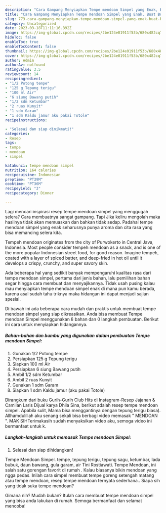 ```yaml
---
description: "Cara Gampang Menyiapkan Tempe mendoan Simpel yang Enak, Buat Buka Puasa Enak"
title: "Cara Gampang Menyiapkan Tempe mendoan Simpel yang Enak, Buat Buka Puasa Enak"
slug: 773-cara-gampang-menyiapkan-tempe-mendoan-simpel-yang-enak-buat-buka-puasa-enak
category: Uncategorized
date: 2023-03-18T11:11:16.392Z
image: https://img-global.cpcdn.com/recipes/2be124e01911f53b/680x482cq70/tempe-mendoan-simpel-foto-resep-utama.jpg
hideToc: false
enableToc: true
enableTocContent: false
thumbnail: https://img-global.cpcdn.com/recipes/2be124e01911f53b/680x482cq70/tempe-mendoan-simpel-foto-resep-utama.jpg
cover: https://img-global.cpcdn.com/recipes/2be124e01911f53b/680x482cq70/tempe-mendoan-simpel-foto-resep-utama.jpg
author: Admin
authorAv: notfound
ratingvalue: 3.5
reviewcount: 14
recipeingredient:
- "1/2 Potong tempe"
- "125 g Tepung terigu"
- "100 ml Air"
- "6 siung Bawang putih"
- "1/2 sdm Ketumbar"
- "2 ruas Kunyit"
- "1 sdm Garam"
- "1 sdm Kaldu jamur aku pakai Totole"
recipeinstructions:

- "Selesai dan siap dinikmati!"
categories:
- Resep
tags:
- tempe
- mendoan
- simpel

katakunci: tempe mendoan simpel 
nutrition: 164 calories
recipecuisine: Indonesian
preptime: "PT39M"
cooktime: "PT36M"
recipeyield: "3"
recipecategory: Dinner

---
```



Lagi mencari inspirasi resep tempe mendoan simpel yang menggugah selera? Cara membuatnya sangat gampang. Tapi Jika keliru mengolah maka hasilnya tidak akan memuaskan dan bahkan tidak sedap. Padahal tempe mendoan simpel yang enak seharusnya punya aroma dan cita rasa yang bisa memancing selera kita.


Tempeh mendoan originates from the city of Purwokerto in Central Java, Indonesia. Most people consider tempeh mendoan as a snack, and is one of the more popular Indonesian street food, for good reason. Imagine tempeh, coated with a layer of spiced batter, and deep-fried in hot oil until it develops a crispy, crunchy, and super savory skin.

Ada beberapa hal yang sedikit banyak mempengaruhi kualitas rasa dari tempe mendoan simpel, pertama dari jenis bahan, lalu pemilihan bahan segar hingga cara membuat dan menyajikannya. Tidak usah pusing kalau mau menyiapkan tempe mendoan simpel enak di mana pun kamu berada, karena asal sudah tahu triknya maka hidangan ini dapat menjadi sajian spesial.


Di bawah ini ada beberapa cara mudah dan praktis untuk membuat tempe mendoan simpel yang siap dikreasikan. Anda bisa membuat Tempe mendoan Simpel menggunakan 8 bahan dan 0 langkah pembuatan. Berikut ini cara untuk menyiapkan hidangannya.

<!--inarticleads1-->

##### Bahan-bahan dan bumbu yang digunakan dalam pembuatan Tempe mendoan Simpel:

1. Gunakan 1/2 Potong tempe
1. Persiapkan 125 g Tepung terigu
1. Siapkan 100 ml Air
1. Persiapkan 6 siung Bawang putih
1. Ambil 1/2 sdm Ketumbar
1. Ambil 2 ruas Kunyit
1. Gunakan 1 sdm Garam
1. Siapkan 1 sdm Kaldu jamur (aku pakai Totole)


Dirangkum dari buku Gurih-Gurih Club Hits di Instagram-Resep Jajanan &amp; Camilan Laris Dijual karya Dhila Sina, berikut adalah resep tempe mendoan simpel. Apabila sulit, Mama bisa menggantinya dengan tepung terigu biasa). Allhamdulillah aku senang sekali bisa berbagi video memasak &#34; MENDOAN &#34;. MAK SIHTerimakasih sudah menyaksikan video aku, semoga video ini bermanfaat untuk k. 

<!--inarticleads2-->

##### Langkah-langkah untuk memasak Tempe mendoan Simpel:


1. Selesai dan siap dihidangkan!

Tempe Mendoan Simpel. tempe, tepung terigu, tepung sagu, ketumbar, lada bubuk, daun bawang, gula garam, air Tini Rostiawati. Tempe Mendoan, ini salah satu gorengan favorit di rumah ️. Kalau biasanya bikin mendoan yang ngga pedas. Inilah cara simpel membuat tempe goreng setengah matang atau tempe mendoan, resep tempe mendoan ternyata sederhana.. Siapa sih yang tidak suka tempe mendoan? 

Gimana nih? Mudah bukan? Itulah cara membuat tempe mendoan simpel yang bisa anda lakukan di rumah. Semoga bermanfaat dan selamat mencoba!

